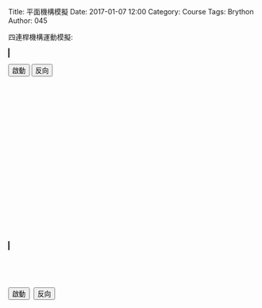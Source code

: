 Title: 平面機構模擬
Date: 2017-01-07 12:00
Category: Course
Tags: Brython
Author: 045

四連桿機構運動模擬:

<!-- PELICAN_END_SUMMARY -->

<!-- sylvester.js 為向量、矩陣與幾何程式庫 http://sylvester.jcoglan.com/ -->
<script src="../course/w17/js/sylvester.js"></script>
<!-- PrairieDraw.js 為延伸 sylvester.js 的 html5 canvas 繪圖應用程式庫 https://github.com/martin70/PrairieDraw.js -->
<script src="../course/w17/js/PrairieDraw.js"></script>
<style>
canvas {
    border: 1px solid black;
}
</style>

<!-- 導入 Brython 標準程式庫 -->
<script type="text/javascript" 
    src="https://cdn.rawgit.com/brython-dev/brython/master/www/src/brython_dist.js">
</script>

<!-- 啟動 Brython -->
<script>
window.onload=function(){
brython(1);
}
</script>

<!-- 以下可以執行  Brython 程式 -->
<canvas id="fourbar" width="400" height="400"></canvas>
<script type="text/python3">
from browser import document
from browser import window
from browser import timer
from javascript import JSConstructor
import math

# 利用 window 擷取 PrairieDraw 程式庫變數物件, 然後以 JSConstructor 函式轉為 Brython 變數
pdraw = JSConstructor(window.PrairieDraw)
# 利用 window 擷取 PrairieDrawAnim 程式庫變數物件, 然後以 JSConstructor 函式轉為 Brython 變數
PrairieDrawAnim = JSConstructor(window.PrairieDrawAnim)

# 利用 window 擷取 sylvester 程式庫變數物件 Vector, 並將其 create 方法直接轉為 Brython 變數
# 在 sylvester 中的 $V 簡化變數無法直接在 Brython 程式中引用
vector = window.Vector.create

# 在 "fourbar" 畫布中建立 panim 動態模擬案例
panim = PrairieDrawAnim("fourbar")

# 平面連桿繪圖以 t = 0 起始
t = 0
# 控制轉動方向變數
direction = True

# 繪製不同 t 時間下的平面連桿
def draw():
    global t, direction, fast
    # 設定模擬繪圖範圍
    panim.setUnits(6, 6)
    # 設定箭頭線寬
    panim.setProp("arrowLineWidthPx",2)
    
    # 起始變數設定
    omega = 1
    length_bar1 = 1
    length_bar2 = 26/18
    length_bar3 = 2
    length_base = 40/18
    time = 0
    
    # 畫出地面直線
    G = vector([0, -0.5])
    panim.ground(G, vector([0, 1]), 10)
    
    # 連桿長度與角度計算
    A = t*omega # "theta"
    AD = length_bar1 #length of left bar
    AB = length_base #distance between two stationary pivots
    BC = length_bar3 #length of right bar
    CD = length_bar2 #length of middle bar
    BD = math.sqrt(AD*AD + AB*AB - 2*AD*AB*math.cos(A))
    C = math.acos((BC*BC + CD*CD - BD*BD)/(2*BC*CD))
    ABD = math.asin(CD * math.sin(C) / BD)
    DBC = math.asin(AD * math.sin(A) / BD)
    B = ABD + DBC
    D = math.pi - B - C
    
    # draw pivot
    pivot_left = vector([AB/-2, 0])
    pivot_right = vector([AB/2, 0])
    panim.pivot(vector([pivot_left.e(1), -0.5]), pivot_left, 0.5)
    panim.pivot(vector([pivot_right.e(1), -0.5]), pivot_right, 0.5)
    
    # 儲存轉換矩陣
    panim.save()
    #FIRST BAR
    panim.translate(pivot_left)
    panim.rotate(A)
    panim.rod(vector([0,0]), vector([AD,0]), 0.25)
    panim.point(vector([0,0]))
    
    #SECOND BAR
    panim.translate(vector([AD,0]))
    panim.rotate(A*-1) 	#"undo" the original A rotation
    panim.rotate(D)		#rotate by D only
    panim.rod(vector([0,0]), vector([CD,0]), 0.25)
    panim.point(vector([0,0]))
    
    #THIRD BAR
    panim.translate(vector([CD,0]))
    panim.rotate(math.pi+C)
    panim.rod(vector([0,0]), vector([BC,0]), 0.25)
    panim.point(vector([0,0]))
    # 回復原先的轉換矩陣
    panim.restore()
    
    panim.point(vector([pivot_right.e(1), 0]))
    # 時間增量
    if direction == True:
        t += 0.08
    else:
        t += -0.08

# 先畫出 t = 0 的連桿機構
draw()

# 將 anim 設為 None
anim = None

def launchAnimation(ev):
    global anim
    # 初始啟動, anim 為 None
    if anim is None:
        # 每 0.08 秒執行一次 draw 函式繪圖
        anim = timer.set_interval(draw, 80)
        # 初始啟動後, 按鈕文字轉為"暫停"
        document['power'].text = '暫停'
    elif anim == 'hold':
        # 當 anim 為 'hold' 表示曾經暫停後的啟動, 因此持續以 set_interval() 持續旋轉, 且將 power 文字轉為"暫停"
        anim = timer.set_interval(draw, 80)
        document['power'].text = '暫停'
    else:
        # 初始啟動後, 使用者再按 power, 此時 anim 非 None 也不是 'hold', 因此會執行 clear_interval() 暫停
        # 且將 anim 變數設為 'hold', 且 power 文字轉為"繼續"
        timer.clear_interval(anim)
        anim = 'hold'
        document['power'].text = '繼續'

def reverse(ev):
    global anim, direction
    # 當 anim 為 hold 時, 按鈕無效
    if anim != "hold":
        if direction == True:
            direction = False
        else:
            direction = True
    
document["power"].bind("click", launchAnimation)
document["reverse"].bind("click", reverse)
</script>
<button id="power">啟動</button>
<button id="reverse">反向</button>

<pre class="brush: python">
<!-- sylvester.js 為向量、矩陣與幾何程式庫 http://sylvester.jcoglan.com/ -->
<script src="../course/w17/js/sylvester.js"></script>
<!-- PrairieDraw.js 為延伸 sylvester.js 的 html5 canvas 繪圖應用程式庫 https://github.com/martin70/PrairieDraw.js -->
<script src="../course/w17/js/PrairieDraw.js"></script>
<style>
canvas {
    border: 1px solid black;
}
</style>

<!-- 導入 Brython 標準程式庫 -->
<script type="text/javascript" 
    src="https://cdn.rawgit.com/brython-dev/brython/master/www/src/brython_dist.js">
</script>

<!-- 啟動 Brython -->
<script>
window.onload=function(){
brython(1);
}
</script>

<!-- 以下可以執行  Brython 程式 -->
<canvas id="fourbar" width="400" height="400"></canvas>
<script type="text/python3">
from browser import document
from browser import window
from browser import timer
from javascript import JSConstructor
import math

# 利用 window 擷取 PrairieDraw 程式庫變數物件, 然後以 JSConstructor 函式轉為 Brython 變數
pdraw = JSConstructor(window.PrairieDraw)
# 利用 window 擷取 PrairieDrawAnim 程式庫變數物件, 然後以 JSConstructor 函式轉為 Brython 變數
PrairieDrawAnim = JSConstructor(window.PrairieDrawAnim)

# 利用 window 擷取 sylvester 程式庫變數物件 Vector, 並將其 create 方法直接轉為 Brython 變數
# 在 sylvester 中的 $V 簡化變數無法直接在 Brython 程式中引用
vector = window.Vector.create

# 在 "fourbar" 畫布中建立 panim 動態模擬案例
panim = PrairieDrawAnim("fourbar")

# 平面連桿繪圖以 t = 0 起始
t = 0
# 控制轉動方向變數
direction = True

# 繪製不同 t 時間下的平面連桿
def draw():
    global t, direction, fast
    # 設定模擬繪圖範圍
    panim.setUnits(8, 8)
    # 設定箭頭線寬
    panim.setProp("arrowLineWidthPx",2)
    
    # 起始變數設定
    omega = 1
    length_bar1 = 1
    length_bar2 = 26/18
    length_bar3 = 2
    length_base = 40/18
    time = 0
    
    # 畫出地面直線
    G = vector([0, -0.5])
    panim.ground(G, vector([0, 1]), 10)
    
    # 連桿長度與角度計算
    A = t*omega # "theta"
    AD = length_bar1 #length of left bar
    AB = length_base #distance between two stationary pivots
    BC = length_bar3 #length of right bar
    CD = length_bar2 #length of middle bar
    BD = math.sqrt(AD*AD + AB*AB - 2*AD*AB*math.cos(A))
    C = math.acos((BC*BC + CD*CD - BD*BD)/(2*BC*CD))
    ABD = math.asin(CD * math.sin(C) / BD)
    DBC = math.asin(AD * math.sin(A) / BD)
    B = ABD + DBC
    D = math.pi - B - C
    
    # draw pivot
    pivot_left = vector([AB/-2, 0])
    pivot_right = vector([AB/2, 0])
    panim.pivot(vector([pivot_left.e(1), -0.5]), pivot_left, 0.5)
    panim.pivot(vector([pivot_right.e(1), -0.5]), pivot_right, 0.5)
    
    # 儲存轉換矩陣
    panim.save()
    #FIRST BAR
    panim.translate(pivot_left)
    panim.rotate(A)
    panim.rod(vector([0,0]), vector([AD,0]), 0.25)
    panim.point(vector([0,0]))
    
    #SECOND BAR
    panim.translate(vector([AD,0]))
    panim.rotate(A*-1) 	#"undo" the original A rotation
    panim.rotate(D)		#rotate by D only
    panim.rod(vector([0,0]), vector([CD,0]), 0.25)
    panim.point(vector([0,0]))
    
    #THIRD BAR
    panim.translate(vector([CD,0]))
    panim.rotate(math.pi+C)
    panim.rod(vector([0,0]), vector([BC,0]), 0.25)
    panim.point(vector([0,0]))
    # 回復原先的轉換矩陣
    panim.restore()
    
    panim.point(vector([pivot_right.e(1), 0]))
    # 時間增量
    if direction == True:
        t += 0.08
    else:
        t += -0.08

# 先畫出 t = 0 的連桿機構
draw()

# 將 anim 設為 None
anim = None

def launchAnimation(ev):
    global anim
    # 初始啟動, anim 為 None
    if anim is None:
        # 每 0.08 秒執行一次 draw 函式繪圖
        anim = timer.set_interval(draw, 80)
        # 初始啟動後, 按鈕文字轉為"暫停"
        document['power'].text = '暫停'
    elif anim == 'hold':
        # 當 anim 為 'hold' 表示曾經暫停後的啟動, 因此持續以 set_interval() 持續旋轉, 且將 power 文字轉為"暫停"
        anim = timer.set_interval(draw, 80)
        document['power'].text = '暫停'
    else:
        # 初始啟動後, 使用者再按 power, 此時 anim 非 None 也不是 'hold', 因此會執行 clear_interval() 暫停
        # 且將 anim 變數設為 'hold', 且 power 文字轉為"繼續"
        timer.clear_interval(anim)
        anim = 'hold'
        document['power'].text = '繼續'

def reverse(ev):
    global anim, direction
    # 當 anim 為 hold 時, 按鈕無效
    if anim != "hold":
        if direction == True:
            direction = False
        else:
            direction = True
    
document["power"].bind("click", launchAnimation)
document["reverse"].bind("click", reverse)
</script>
<button id="power">啟動</button>
<button id="reverse">反向</button>
</pre>